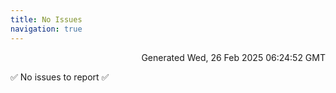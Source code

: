 ```yaml
---
title: No Issues
navigation: true
---
```


<p style="text-align:right;color:#cccs">
Generated Wed, 26 Feb 2025 06:24:52 GMT
</p>
<p>✅ No issues to report ✅</p>




